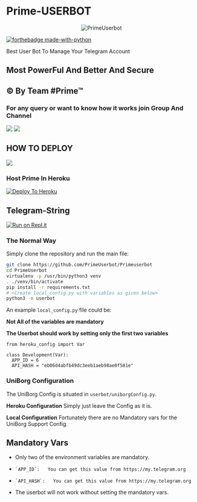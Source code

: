 # Prime-USERBOT

<p align="center">
<img src="https://telegra.ph/file/30f297984523fccb8ce8c.jpg" alt="PrimeUserbot">


[![forthebadge made-with-python](http://ForTheBadge.com/images/badges/made-with-python.svg)](https://www.python.org/)



Best User Bot To Manage Your Telegram Account 
## Most PowerFul And Better And Secure

## © By Team #Prime™

### For any query or want to know how it works join Group And Channel 

<a href="https://t.me/PrimeSupportOfficial"><img src="https://img.shields.io/badge/Join-Telegram%20Channel-red.svg?logo=Telegram"></a>
<a href="https://t.me/PrimeOT"><img src="https://img.shields.io/badge/Join-Telegram%20Group-blue.svg?logo=telegram"></a>

## HOW TO DEPLOY 

<a href="https://youtu.be/xfHcm_e92eQ"><img src="https://img.shields.io/badge/How%20To-Deploy-red.svg?logo=Youtube"></a>


### Host Prime In Heroku

[![Deploy To Heroku](https://www.herokucdn.com/deploy/button.svg)](https://heroku.com/deploy?template=https://github.com/PrimeUserbot/PrimeUserbot)

## Telegram-String

[![Run on Repl.it](https://repl.it/badge/github/PrimeUserbot/Prime)](https://repl.it/@primeuserbot/PrimeUserbot)


### The Normal Way

Simply clone the repository and run the main file:
```sh
git clone https://github.com/PrimeUserbot/Primeuserbot
cd PrimeUserbot
virtualenv -p /usr/bin/python3 venv
. ./venv/bin/activate
pip install -r requirements.txt
# <Create local_config.py with variables as given below>
python3 -m userbot
```

An example `local_config.py` file could be:

**Not All of the variables are mandatory**

__The Userbot should work by setting only the first two variables__

```python3
from heroku_config import Var

class Development(Var):
  APP_ID = 6
  API_HASH = "eb06d4abfb49dc3eeb1aeb98ae0f581e"
```


### UniBorg Configuration


The UniBorg Config is situated in `userbot/uniborgConfig.py`.

**Heroku Configuration**
Simply just leave the Config as it is.

**Local Configuration**
Fortunately there are no Mandatory vars for the UniBorg Support Config.

## Mandatory Vars

- Only two of the environment variables are mandatory.
-     `APP_ID`:   You can get this value from https://my.telegram.org
-     `API_HASH`:   You can get this value from https://my.telegram.org
- The userbot will not work without setting the mandatory vars.

